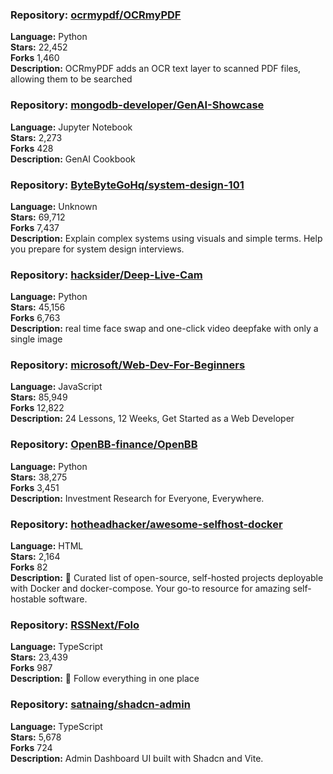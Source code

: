 ### **Repository:** [ocrmypdf/OCRmyPDF](https://github.com/ocrmypdf/OCRmyPDF)  

**Language:** Python  
**Stars:** 22,452  
**Forks** 1,460  
**Description:** OCRmyPDF adds an OCR text layer to scanned PDF files, allowing them to be searched  

### **Repository:** [mongodb-developer/GenAI-Showcase](https://github.com/mongodb-developer/GenAI-Showcase)  

**Language:** Jupyter Notebook  
**Stars:** 2,273  
**Forks** 428  
**Description:** GenAI Cookbook  

### **Repository:** [ByteByteGoHq/system-design-101](https://github.com/ByteByteGoHq/system-design-101)  

**Language:** Unknown  
**Stars:** 69,712  
**Forks** 7,437  
**Description:** Explain complex systems using visuals and simple terms. Help you prepare for system design interviews.  

### **Repository:** [hacksider/Deep-Live-Cam](https://github.com/hacksider/Deep-Live-Cam)  

**Language:** Python  
**Stars:** 45,156  
**Forks** 6,763  
**Description:** real time face swap and one-click video deepfake with only a single image  

### **Repository:** [microsoft/Web-Dev-For-Beginners](https://github.com/microsoft/Web-Dev-For-Beginners)  

**Language:** JavaScript  
**Stars:** 85,949  
**Forks** 12,822  
**Description:** 24 Lessons, 12 Weeks, Get Started as a Web Developer  

### **Repository:** [OpenBB-finance/OpenBB](https://github.com/OpenBB-finance/OpenBB)  

**Language:** Python  
**Stars:** 38,275  
**Forks** 3,451  
**Description:** Investment Research for Everyone, Everywhere.  

### **Repository:** [hotheadhacker/awesome-selfhost-docker](https://github.com/hotheadhacker/awesome-selfhost-docker)  

**Language:** HTML  
**Stars:** 2,164  
**Forks** 82  
**Description:** 🚀 Curated list of open-source, self-hosted projects deployable with Docker and docker-compose. Your go-to resource for amazing self-hostable software.  

### **Repository:** [RSSNext/Folo](https://github.com/RSSNext/Folo)  

**Language:** TypeScript  
**Stars:** 23,439  
**Forks** 987  
**Description:** 🧡 Follow everything in one place  

### **Repository:** [satnaing/shadcn-admin](https://github.com/satnaing/shadcn-admin)  

**Language:** TypeScript  
**Stars:** 5,678  
**Forks** 724  
**Description:** Admin Dashboard UI built with Shadcn and Vite.  

